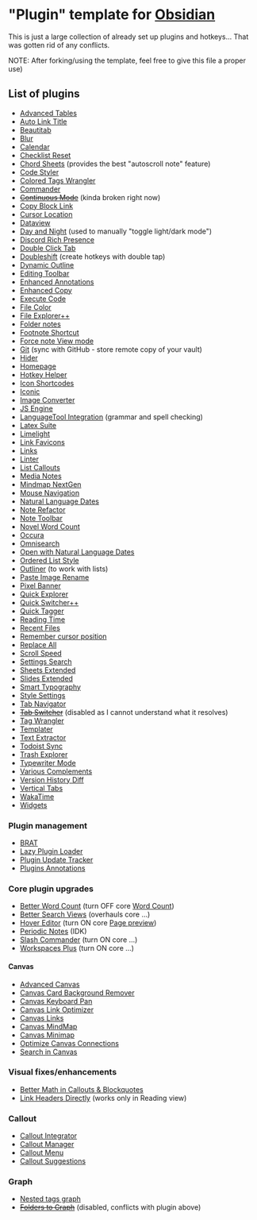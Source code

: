 # "Plugin" template for [Obsidian](https://obsidian.md)

This is just a large collection of already set up plugins and hotkeys… That was gotten rid of any conflicts.

NOTE: After forking/using the template, feel free to give this file a proper use)

## List of plugins

- [Advanced Tables](https://github.com/tgrosinger/advanced-tables-obsidian)
- [Auto Link Title](https://github.com/zolrath/obsidian-auto-link-title)
- [Beautitab](https://github.com/andrewmcgivery/obsidian-beautitab)
- [Blur](https://github.com/gapmiss/blur)
- [Calendar](https://github.com/liamcain/obsidian-calendar-plugin)
- [Checklist Reset](https://github.com/lhansford/obsidian-checklist-reset)
- [Chord Sheets](https://github.com/olvidalo/obsidian-chord-sheets) (provides the best "autoscroll note" feature)
- [Code Styler](https://github.com/mayurankv/Obsidian-Code-Styler)
- [Colored Tags Wrangler](https://github.com/code-of-chaos/obsidian-colored_tags_wrangler)
- [Commander](https://github.com/phibr0/obsidian-commander)
- ~~[Continuous Mode](https://github.com/gasparschott/obsidian-continuous-mode)~~ (kinda broken right now)
- [Copy Block Link](https://github.com/mgmeyers/obsidian-copy-block-link)
- [Cursor Location](https://github.com/spslater/obsidian-cursor-location-plugin)
- [Dataview](https://github.com/blacksmithgu/obsidian-dataview)
- [Day and Night](https://github.com/CyberT17/obsidian-day-and-night) (used to manually "toggle light/dark mode")
- [Discord Rich Presence](https://github.com/lukeleppan/obsidian-discordrpc)
- [Double Click Tab](https://github.com/Quorafind/Obsidian-Double-Click-Tab)
- [Doubleshift](https://github.com/Qwyntex/doubleshift) (create hotkeys with double tap)
- [Dynamic Outline](https://github.com/theopavlove/obsidian-dynamic-outline)
- [Editing Toolbar](https://github.com/PKM-er/obsidian-editing-toolbar)
- [Enhanced Annotations](https://github.com/ycnmhd/obsidian-enhanced-annotations)
- [Enhanced Copy](https://github.com/Mara-Li/obsidian-enhanced-copy)
- [Execute Code](https://github.com/twibiral/obsidian-execute-code)
- [File Color](https://github.com/ecustic/obsidian-file-color)
- [File Explorer++](https://github.com/kelszo/obsidian-file-explorer-plus)
- [Folder notes](https://github.com/LostPaul/obsidian-folder-notes)
- [Footnote Shortcut](https://github.com/MichaBrugger/obsidian-footnotes)
- [Force note View mode](https://github.com/bwydoogh/obsidian-force-view-mode-of-note)
- [Git](https://github.com/Vinzent03/obsidian-git) (sync with GitHub - store remote copy of your vault)
- [Hider](https://github.com/kepano/obsidian-hider)
- [Homepage](https://github.com/mirnovov/obsidian-homepage)
- [Hotkey Helper](https://github.com/pjeby/hotkey-helper)
- [Icon Shortcodes](https://github.com/aidenlx/obsidian-icon-shortcodes)
- [Iconic](https://github.com/gfxholo/iconic)
- [Image Converter](https://github.com/xryul/obsidian-image-converter)
- [JS Engine](https://github.com/mProjectsCode/obsidian-js-engine-plugin)
- [LanguageTool Integration](https://github.com/Clemens-E/obsidian-languagetool-plugin) (grammar and spell checking)
- [Latex Suite](https://github.com/artisticat1/obsidian-latex-suite)
- [Limelight](https://github.com/smikula/obsidian-limelight)
- [Link Favicons](https://github.com/joethei/obsidian-link-favicon)
- [Links](https://github.com/mii-key/obsidian-links)
- [Linter](https://github.com/platers/obsidian-linter)
- [List Callouts](https://github.com/mgmeyers/obsidian-list-callouts)
- [Media Notes](https://github.com/jemstelos/obsidian-media-notes)
- [Mindmap NextGen](https://github.com/james-tindal/obsidian-mindmap-nextgen)
- [Mouse Navigation](https://github.com/hobeom/obsidian-mouse-navigation)
- [Natural Language Dates](https://github.com/argenos/nldates-obsidian)
- [Note Refactor](https://github.com/lynchjames/note-refactor-obsidian)
- [Note Toolbar](https://github.com/chrisgurney/obsidian-note-toolbar)
- [Novel Word Count](https://github.com/isaaclyman/novel-word-count-obsidian)
- [Occura](https://github.com/Krusty84/obsidian-occura-plugin)
- [Omnisearch](https://github.com/scambier/obsidian-omnisearch)
- [Open with Natural Language Dates](https://github.com/charliecm/obsidian-open-with-nldates)
- [Ordered List Style](https://github.com/erykwalder/obsidian-list-style)
- [Outliner](https://github.com/vslinko/obsidian-outliner) (to work with lists)
- [Paste Image Rename](https://github.com/reorx/obsidian-paste-image-rename)
- [Pixel Banner](https://github.com/jparkerweb/pixel-banner)
- [Quick Explorer](https://github.com/pjeby/quick-explorer)
- [Quick Switcher++](https://github.com/darlal/obsidian-switcher-plus)
- [Quick Tagger](https://github.com/Gorkycreator/obsidian-quick-tagger)
- [Reading Time](https://github.com/avr/obsidian-reading-time)
- [Recent Files](https://github.com/tgrosinger/recent-files-obsidian)
- [Remember cursor position](https://github.com/dy-sh/obsidian-remember-cursor-position)
- [Replace All](https://github.com/patrickchiang/obsidian-replace-all)
- [Scroll Speed](https://github.com/flolu/obsidian-scroll-speed)
- [Settings Search](https://github.com/javalent/settings-search)
- [Sheets Extended](https://github.com/NicoNekoru/obsidan-advanced-table-xt)
- [Slides Extended](https://github.com/ebullient/obsidian-slides-extended)
- [Smart Typography](https://github.com/mgmeyers/obsidian-smart-typography)
- [Style Settings](https://github.com/mgmeyers/obsidian-style-settings)
- [Tab Navigator](https://github.com/o02c/obsidian-tab-navigator)
- ~~[Tab Switcher](https://github.com/Vinzent03/tab-switcher)~~ (disabled as I cannot understand what it resolves)
- [Tag Wrangler](https://github.com/pjeby/tag-wrangler)
- [Templater](https://github.com/SilentVoid13/Templater)
- [Text Extractor](https://github.com/scambier/obsidian-text-extractor)
- [Todoist Sync](https://github.com/jamiebrynes7/obsidian-todoist-plugin)
- [Trash Explorer](https://github.com/proog/obsidian-trash-explorer)
- [Typewriter Mode](https://github.com/davisriedel/obsidian-typewriter-mode)
- [Various Complements](https://github.com/tadashi-aikawa/obsidian-various-complements-plugin)
- [Version History Diff](https://github.com/kometenstaub/obsidian-version-history-diff)
- [Vertical Tabs](https://github.com/oxdc/obsidian-vertical-tabs)
- [WakaTime](https://github.com/wakatime/obsidian-wakatime)
- [Widgets](https://github.com/rafaelveiga/obsidian-widgets)

### Plugin management

- [BRAT](https://github.com/TfTHacker/obsidian42-brat)
- [Lazy Plugin Loader](https://github.com/alangrainger/obsidian-lazy-plugins)
- [Plugin Update Tracker](https://github.com/swar8080/obsidian-plugin-update-tracker)
- [Plugins Annotations](https://github.com/alberti42/obsidian-plugins-annotations)

### Core plugin upgrades

- [Better Word Count](https://github.com/lukeleppan/better-word-count) (turn OFF core [Word Count](https://help.obsidian.md/Plugins/Word+count))
- [Better Search Views](https://github.com/ivan-lednev/better-search-views) (overhauls core …)
- [Hover Editor](https://github.com/nothingislost/obsidian-hover-editor) (turn ON core [Page preview](https://help.obsidian.md/Plugins/Page+preview))
- [Periodic Notes](https://github.com/liamcain/obsidian-periodic-notes) (IDK)
- [Slash Commander](https://github.com/alephpiece/obsidian-slash-commander) (turn ON core …)
- [Workspaces Plus](https://github.com/nothingislost/obsidian-workspaces-plus) (turn ON core …)

#### Canvas

- [Advanced Canvas](https://github.com/Developer-Mike/obsidian-advanced-canvas)
- [Canvas Card Background Remover](https://github.com/luxmargos/obsidian-canvas-card-bg-remover)
- [Canvas Keyboard Pan](https://github.com/nathonius/obsidian-canvas-pan)
- [Canvas Link Optimizer](https://github.com/Qbject/obsidian-canvas-link-optimizer)
- [Canvas Links](https://github.com/aqav/obsidian-canvas-links)
- [Canvas MindMap](https://github.com/Quorafind/Obsidian-Canvas-MindMap)
- [Canvas Minimap](https://github.com/ifree/Obsidian-canvas-minimap)
- [Optimize Canvas Connections](https://github.com/felixchenier/obsidian-optimize-canvas-connections)
- [Search in Canvas](https://github.com/quorafind/obsidian-search-in-canvas)

### Visual fixes/enhancements

- [Better Math in Callouts & Blockquotes](https://github.com/RyotaUshio/obsidian-math-in-callout)
- [Link Headers Directly](https://github.com/Signynt/link-headers-directly) (works only in Reading view)

### Callout

- [Callout Integrator](https://github.com/Cleoche/obsidian-callout-integrator)
- [Callout Manager](https://github.com/eth-p/obsidian-callout-manager)
- [Callout Menu](https://github.com/anareaty/callout-menu)
- [Callout Suggestions](https://github.com/cwfryer/obsidian-callout-suggestions)

### Graph

- [Nested tags graph](https://github.com/drPilman/obsidian-graph-nested-tags)
- ~~[Folders to Graph](https://github.com/Ratibus11/folders2graph)~~ (disabled, conflicts with plugin above)
